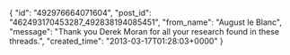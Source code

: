  {
   "id": "492976664071604",
   "post_id": "462493170453287_492838194085451",
   "from_name": "August le Blanc",
   "message": "Thank you Derek Moran for all your research found in these threads.",
   "created_time": "2013-03-17T01:28:03+0000"
 }
